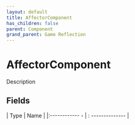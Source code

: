 ```yaml
---
layout: default
title: AffectorComponent
has_children: false
parent: Component
grand_parent: Game Reflection
---
```

# AffectorComponent
Description 

## Fields
| Type | Name |
|:------------ - | : -------------- |
